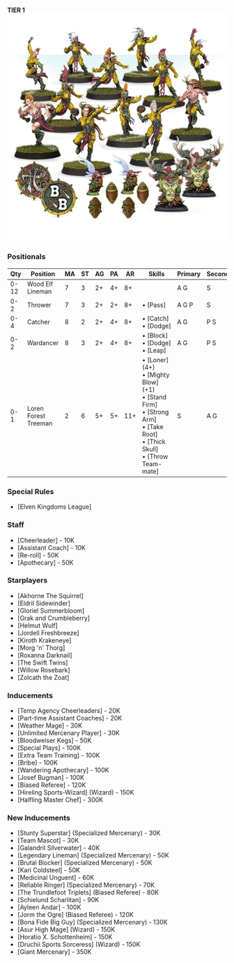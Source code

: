 ﻿**TIER 1**
![](../media/teams/BBAtherlornAvengersTeam01.jpg)

### Positionals

| Qty  | Position             | MA | ST | AG | PA  | AR  | Skills                                                                                                                                     | Primary | Secondary | Cost |
| ---- | -------------------- | - | - | -- | -- | --- | ------------------------------------------------------------------------------------------------------------------------------------------ | ------- | --------- | ---- |
| 0-12 | Wood Elf Lineman     | 7 | 3 | 2+ | 4+ | 8+  |                                                                                                                                            | A G     | S         | 70K  |
| 0-2  | Thrower              | 7 | 3 | 2+ | 2+ | 8+  | • [Pass]                                                                                                                                     | A G P   | S         | 95K  |
| 0-4  | Catcher              | 8 | 2 | 2+ | 4+ | 8+  | • [Catch]<br /> • [Dodge]                                                                                                                      | A G     | P S       | 90K  |
| 0-2  | Wardancer            | 8 | 3 | 2+ | 4+ | 8+  | • [Block]<br /> • [Dodge] <br /> • [Leap]                                                                                                        | A G     | P S       | 125K |
| 0-1  | Loren Forest Treeman | 2 | 6 | 5+ | 5+ | 11+ | • [Loner] (4+)<br /> • [Mighty Blow] (+1) <br /> • [Stand Firm] <br /> • [Strong Arm] <br /> • [Take Root] <br /> • [Thick Skull] <br /> • [Throw Team-mate] | S       | A G       | 120K |

### Special Rules

* [Elven Kingdoms League]

### Staff

* [Cheerleader] - 10K
* [Assistant Coach] - 10K
* [Re-roll] - 50K
* [Apothecary]  - 50K

### Starplayers

* [Akhorne The Squirrel]
* [Eldril Sidewinder]
* [Gloriel Summerbloom]
* [Grak and Crumbleberry]
* [Helmut Wulf]
* [Jordell Freshbreeze]
* [Kiroth Krakeneye]
* [Morg 'n' Thorg]
* [Roxanna Darknail]
* [The Swift Twins]
* [Willow Rosebark]
* [Zolcath the Zoat]

### Inducements

* [Temp Agency Cheerleaders] - 20K
* [Part-time Assistant Coaches] - 20K
* [Weather Mage] - 30K
* [Unlimited Mercenary Player] - 30K
* [Bloodweiser Kegs] - 50K
* [Special Plays] - 100K
* [Extra Team Training] - 100K
* [Bribe] - 100K
* [Wandering Apothecary] - 100K
* [Josef Bugman] - 100K
* [Biased Referee] - 120K
* [Hireling Sports-Wizard] (Wizard) - 150K
* [Halfling Master Chef] - 300K

### New Inducements

* [Stunty Superstar] (Specialized Mercenary) - 30K
* [Team Mascot] - 30K
* [Galandril Silverwater] - 40K
* [Legendary Lineman] (Specialized Mercenary) - 50K
* [Brutal Blocker] (Specialized Mercenary) - 50K
* [Kari Coldsteel] - 50K
* [Medicinal Unguent] - 60K
* [Reliable Ringer] (Specialized Mercenary) - 70K
* [The Trundlefoot Triplets] (Biased Referee) - 80K
* [Schielund Scharlitan] - 90K
* [Ayleen Andar] - 100K
* [Jorm the Ogre] (Biased Referee) - 120K
* [Bona Fide Big Guy] (Specialized Mercenary) - 130K
* [Asur High Mage] (Wizard) - 150K
* [Horatio X. Schottenheim] - 150K
* [Druchii Sports Sorceress] (Wizard) - 150K
* [Giant Mercenary] - 350K

